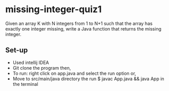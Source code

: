 # missing-integer-quiz1
Given an array K with N integers from 1 to N+1 such that the array has exactly one integer missing, write a Java function that returns the missing integer.

## Set-up
* Used intellij IDEA
* Git clone the program then,
* To run: right click on app.java and select the run option or,
* Move to src/main/java directory the run $ javac App.java && java App in the terminal